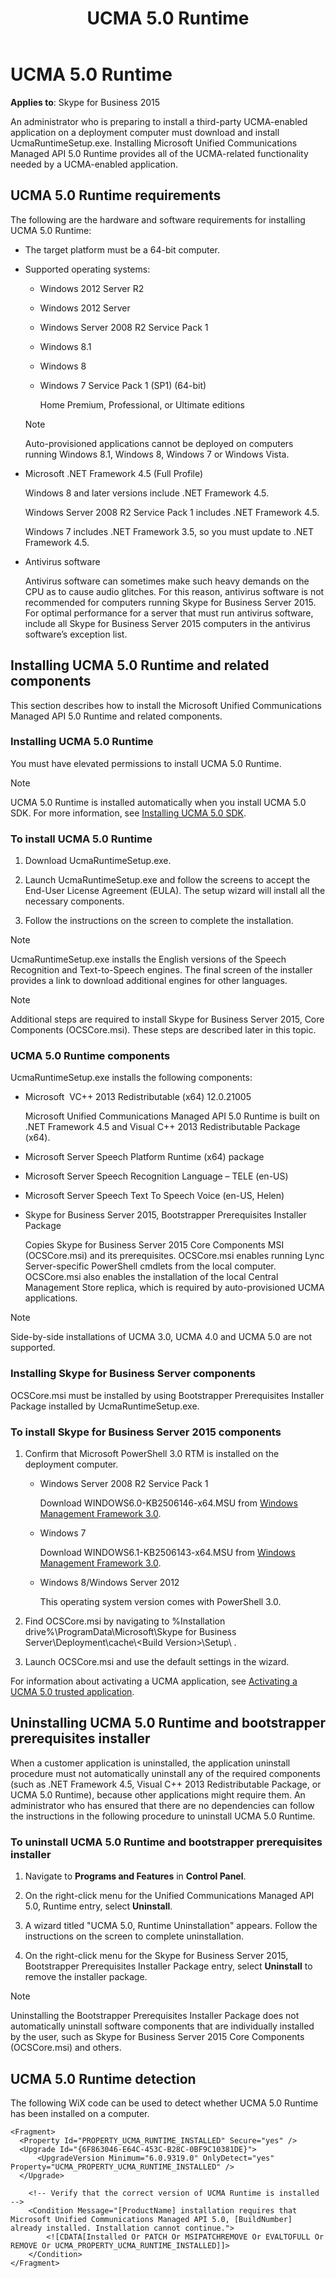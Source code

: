 ﻿---
title: UCMA 5.0 Runtime
TOCTitle: UCMA 5.0 Runtime
ms:assetid: 90679514-7bec-4a91-be50-f1020080a60a
ms:mtpsurl: https://msdn.microsoft.com/en-us/library/Dn466090(v=office.16)
ms:contentKeyID: 65240032
ms.date: 07/27/2015
mtps_version: v=office.16
---

# UCMA 5.0 Runtime


**Applies to**: Skype for Business 2015

 

An administrator who is preparing to install a third-party UCMA-enabled application on a deployment computer must download and install UcmaRuntimeSetup.exe. Installing Microsoft Unified Communications Managed API 5.0 Runtime provides all of the UCMA-related functionality needed by a UCMA-enabled application.

## UCMA 5.0 Runtime requirements

The following are the hardware and software requirements for installing UCMA 5.0 Runtime:

  - The target platform must be a 64-bit computer.

  - Supported operating systems:
    
      - Windows 2012 Server R2
    
      - Windows 2012 Server
    
      - Windows Server 2008 R2 Service Pack 1
    
      - Windows 8.1
    
      - Windows 8
    
      - Windows 7 Service Pack 1 (SP1) (64-bit)
        
        Home Premium, Professional, or Ultimate editions
    

    > [!NOTE]
    > <P>Auto-provisioned applications cannot be deployed on computers running Windows 8.1, Windows 8, Windows 7 or Windows Vista.</P>



  - Microsoft .NET Framework 4.5 (Full Profile)
    
    Windows 8 and later versions include .NET Framework 4.5.
    
    Windows Server 2008 R2 Service Pack 1 includes .NET Framework 4.5.
    
    Windows 7 includes .NET Framework 3.5, so you must update to .NET Framework 4.5.

  - Antivirus software
    
    Antivirus software can sometimes make such heavy demands on the CPU as to cause audio glitches. For this reason, antivirus software is not recommended for computers running Skype for Business Server 2015. For optimal performance for a server that must run antivirus software, include all Skype for Business Server 2015 computers in the antivirus software’s exception list.

## Installing UCMA 5.0 Runtime and related components

This section describes how to install the Microsoft Unified Communications Managed API 5.0 Runtime and related components.

### Installing UCMA 5.0 Runtime

You must have elevated permissions to install UCMA 5.0 Runtime.


> [!NOTE]
> <P>UCMA 5.0 Runtime is installed automatically when you install UCMA 5.0 SDK. For more information, see <A href="installing-ucma-5-0-sdk.md">Installing UCMA 5.0 SDK</A>.</P>



### To install UCMA 5.0 Runtime

1.  Download UcmaRuntimeSetup.exe.

2.  Launch UcmaRuntimeSetup.exe and follow the screens to accept the End-User License Agreement (EULA). The setup wizard will install all the necessary components.

3.  Follow the instructions on the screen to complete the installation.


> [!NOTE]
> <P>UcmaRuntimeSetup.exe installs the English versions of the Speech Recognition and Text-to-Speech engines. The final screen of the installer provides a link to download additional engines for other languages.</P>




> [!NOTE]
> <P>Additional steps are required to install Skype for Business Server 2015, Core Components (OCSCore.msi). These steps are described later in this topic.</P>



### UCMA 5.0 Runtime components

UcmaRuntimeSetup.exe installs the following components:

  - Microsoft  VC++ 2013 Redistributable (x64) 12.0.21005
    
    Microsoft Unified Communications Managed API 5.0 Runtime is built on .NET Framework 4.5 and Visual C++ 2013 Redistributable Package (x64).

  - Microsoft Server Speech Platform Runtime (x64) package

  - Microsoft Server Speech Recognition Language – TELE (en-US)

  - Microsoft Server Speech Text To Speech Voice (en-US, Helen)

  - Skype for Business Server 2015, Bootstrapper Prerequisites Installer Package
    
    Copies Skype for Business Server 2015 Core Components MSI (OCSCore.msi) and its prerequisites. OCSCore.msi enables running Lync Server-specific PowerShell cmdlets from the local computer. OCSCore.msi also enables the installation of the local Central Management Store replica, which is required by auto-provisioned UCMA applications.


> [!NOTE]
> <P>Side-by-side installations of UCMA 3.0, UCMA 4.0 and UCMA 5.0 are not supported.</P>



### Installing Skype for Business Server components

OCSCore.msi must be installed by using Bootstrapper Prerequisites Installer Package installed by UcmaRuntimeSetup.exe.

### To install Skype for Business Server 2015 components

1.  Confirm that Microsoft PowerShell 3.0 RTM is installed on the deployment computer.
    
      - Windows Server 2008 R2 Service Pack 1
        
        Download WINDOWS6.0-KB2506146-x64.MSU from [Windows Management Framework 3.0](http://www.microsoft.com/en-us/download/details.aspx?id=34595).
    
      - Windows 7
        
        Download WINDOWS6.1-KB2506143-x64.MSU from [Windows Management Framework 3.0](http://www.microsoft.com/en-us/download/details.aspx?id=34595).
    
      - Windows 8/Windows Server 2012
        
        This operating system version comes with PowerShell 3.0.

2.  Find OCSCore.msi by navigating to %Installation drive%\\ProgramData\\Microsoft\\Skype for Business Server\\Deployment\\cache\\\<Build Version\>\\Setup\\ .

3.  Launch OCSCore.msi and use the default settings in the wizard.

For information about activating a UCMA application, see [Activating a UCMA 5.0 trusted application](activating-a-ucma-5-0-trusted-application.md).

## Uninstalling UCMA 5.0 Runtime and bootstrapper prerequisites installer

When a customer application is uninstalled, the application uninstall procedure must not automatically uninstall any of the required components (such as .NET Framework 4.5, Visual C++ 2013 Redistributable Package, or UCMA 5.0 Runtime), because other applications might require them. An administrator who has ensured that there are no dependencies can follow the instructions in the following procedure to uninstall UCMA 5.0 Runtime.

### To uninstall UCMA 5.0 Runtime and bootstrapper prerequisites installer

1.  Navigate to **Programs and Features** in **Control Panel**.

2.  On the right-click menu for the Unified Communications Managed API 5.0, Runtime entry, select **Uninstall**.

3.  A wizard titled "UCMA 5.0, Runtime Uninstallation" appears. Follow the instructions on the screen to complete uninstallation.

4.  On the right-click menu for the Skype for Business Server 2015,  Bootstrapper Prerequisites Installer Package entry, select **Uninstall** to remove the installer package.


> [!NOTE]
> <P>Uninstalling the Bootstrapper Prerequisites Installer Package does not automatically uninstall software components that are individually installed by the user, such as Skype for Business Server 2015 Core Components (OCSCore.msi) and others.</P>



## UCMA 5.0 Runtime detection

The following WiX code can be used to detect whether UCMA 5.0 Runtime has been installed on a computer.

    <Fragment>
      <Property Id="PROPERTY_UCMA_RUNTIME_INSTALLED" Secure="yes" />
      <Upgrade Id="{6F863046-E64C-453C-B28C-0BF9C10381DE}">
          <UpgradeVersion Minimum="6.0.9319.0" OnlyDetect="yes" Property="UCMA_PROPERTY_UCMA_RUNTIME_INSTALLED" />
      </Upgrade>
     
        <!-- Verify that the correct version of UCMA Runtime is installed -->
        <Condition Message="[ProductName] installation requires that Microsoft Unified Communications Managed API 5.0, [BuildNumber] already installed. Installation cannot continue.">
            <![CDATA[Installed Or PATCH Or MSIPATCHREMOVE Or EVALTOFULL Or REMOVE Or UCMA_PROPERTY_UCMA_RUNTIME_INSTALLED]]>
        </Condition>
    </Fragment>

